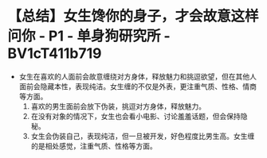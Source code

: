 # 【总结】女生馋你的身子，才会故意这样问你 - P1 - 单身狗研究所 - BV1cT411b719

-   女生在喜欢的人面前会故意缠绕对方身体，释放魅力和挑逗欲望，但在其他人面前会隐藏本性，表现纯洁。女生缠的不仅是外表，更注重气质、性格、情商等方面。
    1.  喜欢的男生面前会放下伪装，挑逗对方身体，释放魅力。
    2.  在没有对象的情况下，女生也会看小电影、讨论羞羞话题，但会保持隐秘。
    3.  女生会伪装自己，表现纯洁，但一旦被开发，好色程度比男生高。女生缠的是相处感觉，注重气质、性格等方面。